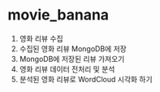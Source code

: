 # movie_banana
1. 영화 리뷰 수집
2. 수집된 영화 리뷰 MongoDB에 저장
3. MongoDB에 저장된 리뷰 가져오기
4. 영화 리뷰 데이터 전처리 및 분석
5. 분석된 영화 리뷰로 WordCloud 시각화 하기
